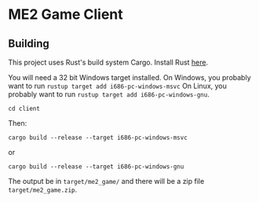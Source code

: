 # ME2 Game Client

## Building

This project uses Rust's build system Cargo. Install Rust [here](https://rustup.rs/).

You will need a 32 bit Windows target installed. On Windows, you probably want to run `rustup target add i686-pc-windows-msvc` On Linux, you probably want to run `rustup target add i686-pc-windows-gnu`.

```
cd client
```

Then:

```
cargo build --release --target i686-pc-windows-msvc
```

or

```
cargo build --release --target i686-pc-windows-gnu
```

The output be in `target/me2_game/` and there will be a zip file `target/me2_game.zip`.
